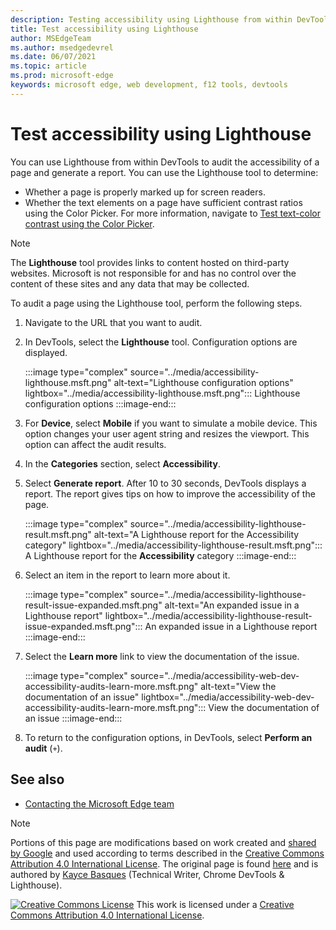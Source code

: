 ```yaml
---
description: Testing accessibility using Lighthouse from within DevTools.
title: Test accessibility using Lighthouse
author: MSEdgeTeam
ms.author: msedgedevrel
ms.date: 06/07/2021
ms.topic: article
ms.prod: microsoft-edge
keywords: microsoft edge, web development, f12 tools, devtools
---
```

<!-- this article was created on 05/11/2021 by moving a section out from the "Accessibility reference" article (reference.md) -->
<!-- Copyright Kayce Basques

   Licensed under the Apache License, Version 2.0 (the "License");
   you may not use this file except in compliance with the License.
   You may obtain a copy of the License at

       https://www.apache.org/licenses/LICENSE-2.0

   Unless required by applicable law or agreed to in writing, software
   distributed under the License is distributed on an "AS IS" BASIS,
   WITHOUT WARRANTIES OR CONDITIONS OF ANY KIND, either express or implied.
   See the License for the specific language governing permissions and
   limitations under the License.  -->
# Test accessibility using Lighthouse

You can use Lighthouse from within DevTools to audit the accessibility of a page and generate a report. You can use the Lighthouse tool to determine:

*   Whether a page is properly marked up for screen readers.
*   Whether the text elements on a page have sufficient contrast ratios using the Color Picker. For more information, navigate to [Test text-color contrast using the Color Picker](color-picker.md).

> [!NOTE]
> The **Lighthouse** tool provides links to content hosted on third-party websites.  Microsoft is not responsible for and has no control over the content of these sites and any data that may be collected.

To audit a page using the Lighthouse tool, perform the following steps.

1.  Navigate to the URL that you want to audit.
1.  In DevTools, select the **Lighthouse** tool.  Configuration options are displayed.

    :::image type="complex" source="../media/accessibility-lighthouse.msft.png" alt-text="Lighthouse configuration options" lightbox="../media/accessibility-lighthouse.msft.png":::
       Lighthouse configuration options
    :::image-end:::

1.  For **Device**, select **Mobile** if you want to simulate a mobile device.  This option changes your user agent string and resizes the viewport.  This option can affect the audit results.
1.  In the **Categories** section, select **Accessibility**.
1.  Select **Generate report**. After 10 to 30 seconds, DevTools displays a report.  The report gives tips on how to improve the accessibility of the page.

    :::image type="complex" source="../media/accessibility-lighthouse-result.msft.png" alt-text="A Lighthouse report for the Accessibility category" lightbox="../media/accessibility-lighthouse-result.msft.png":::
       A Lighthouse report for the **Accessibility** category
    :::image-end:::

1.  Select an item in the report to learn more about it.

    :::image type="complex" source="../media/accessibility-lighthouse-result-issue-expanded.msft.png" alt-text="An expanded issue in a Lighthouse report" lightbox="../media/accessibility-lighthouse-result-issue-expanded.msft.png":::
       An expanded issue in a Lighthouse report
    :::image-end:::

1.  Select the **Learn more** link to view the documentation of the issue.

    :::image type="complex" source="../media/accessibility-web-dev-accessibility-audits-learn-more.msft.png" alt-text="View the documentation of an issue" lightbox="../media/accessibility-web-dev-accessibility-audits-learn-more.msft.png":::
       View the documentation of an issue
    :::image-end:::

1.  To return to the configuration options, in DevTools, select **Perform an audit** (`+`).


<!-- ====================================================================== -->
## See also

*  [Contacting the Microsoft Edge team][Contact]


<!-- ====================================================================== -->
> [!NOTE]
> Portions of this page are modifications based on work created and [shared by Google][GoogleSitePolicies] and used according to terms described in the [Creative Commons Attribution 4.0 International License][CCA4IL].
> The original page is found [here](https://developers.google.com/web/tools/chrome-devtools/accessibility/reference) and is authored by [Kayce Basques][KayceBasques] \(Technical Writer, Chrome DevTools \& Lighthouse\).

[![Creative Commons License][CCby4Image]][CCA4IL]
This work is licensed under a [Creative Commons Attribution 4.0 International License][CCA4IL].


<!-- ====================================================================== -->
<!-- links -->
[Contact]: ../../contact.md "Contacting the Microsoft Edge team | Microsoft Edge Developer documentation"
[ChromeWebStoreAxe]: https://chrome.google.com/webstore/detail/axe/lhdoppojpmngadmnindnejefpokejbdd "axe - Web Accessibility Testing - Chrome Web Store"
[CCA4IL]: https://creativecommons.org/licenses/by/4.0
[CCby4Image]: https://i.creativecommons.org/l/by/4.0/88x31.png
[GoogleSitePolicies]: https://developers.google.com/terms/site-policies
[KayceBasques]: https://developers.google.com/web/resources/contributors/kaycebasques
